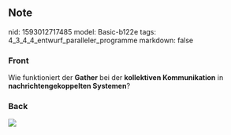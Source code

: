 ## Note
nid: 1593012717485
model: Basic-b122e
tags: 4_3_4_4_entwurf_paralleler_programme
markdown: false

### Front
Wie funktioniert der <b>Gather</b> bei der <b>kollektiven
Kommunikation</b> in <b>nachrichtengekoppelten Systemen</b>?

### Back
<img src="paste-3938a83b047f7aaa4943c821bef2f96c46133e66.jpg">
